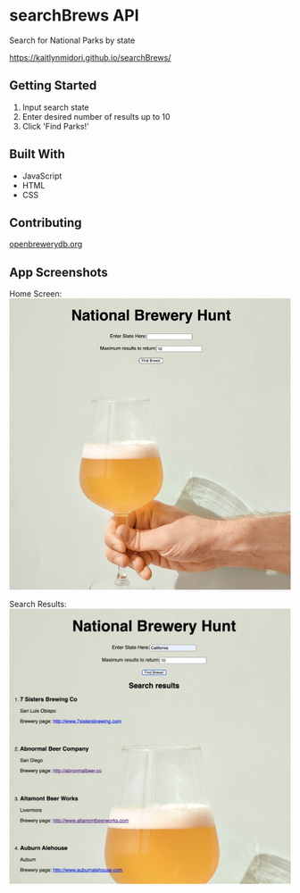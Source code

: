 
# searchBrews API

Search for National Parks by state

https://kaitlynmidori.github.io/searchBrews/

## Getting Started

1. Input search state
2. Enter desired number of results up to 10
3. Click 'Find Parks!'

## Built With

* JavaScript
* HTML
* CSS

## Contributing

[openbrewerydb.org](https://api.openbrewerydb.org/breweries) 


## App Screenshots
Home Screen:
![](screenshots/home.png)

Search Results:
![](screenshots/results.png)
